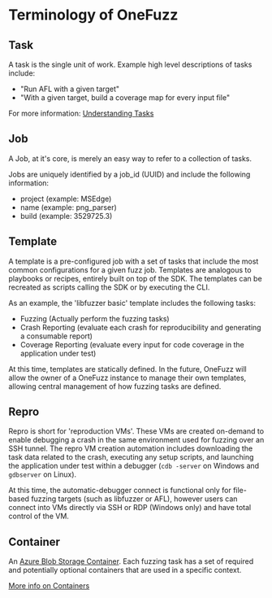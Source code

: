 # Terminology of OneFuzz

## Task

A task is the single unit of work. Example high level descriptions of tasks
include:

* "Run AFL with a given target"
* "With a given target, build a coverage map for every input file"

For more information: [Understanding Tasks](tasks.md)

## Job

A Job, at it's core, is merely an easy way to refer to a collection of tasks.

Jobs are uniquely identified by a job_id (UUID) and include the following
information:

* project (example: MSEdge)
* name (example: png_parser)
* build (example: 3529725.3)

## Template

A template is a pre-configured job with a set of tasks that include the most
common configurations for a given fuzz job. Templates are analogous to playbooks
or recipes, entirely built on top of the SDK. The templates can be recreated as
scripts calling the SDK or by executing the CLI.

As an example, the 'libfuzzer basic' template includes the following tasks:

* Fuzzing (Actually perform the fuzzing tasks)
* Crash Reporting (evaluate each crash for reproducibility and generating a
  consumable report)
* Coverage Reporting (evaluate every input for code coverage in the application
  under test)

At this time, templates are statically defined. In the future, OneFuzz will
allow the owner of a OneFuzz instance to manage their own templates, allowing
central management of how fuzzing tasks are defined.

## Repro

Repro is short for 'reproduction VMs'. These VMs are created on-demand to enable
debugging a crash in the same environment used for fuzzing over an SSH tunnel.
The repro VM creation automation includes downloading the task data related to
the crash, executing any setup scripts, and launching the application under test
within a debugger (`cdb -server` on Windows and `gdbserver` on Linux).

At this time, the automatic-debugger connect is functional only for file-based
fuzzing targets (such as libfuzzer or AFL), however users can connect into VMs
directly via SSH or RDP (Windows only) and have total control of the VM.

## Container

An
[Azure Blob Storage Container](https://docs.microsoft.com/en-us/azure/storage/blobs/storage-blobs-introduction).
Each fuzzing task has a set of required and potentially optional containers that
are used in a specific context.

[More info on Containers](containers.md)